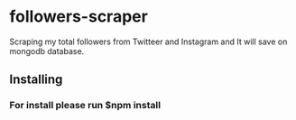 # followers-scraper
Scraping my total followers from Twitteer and Instagram and It will save on mongodb database.

## Installing

### For install please run $npm install 